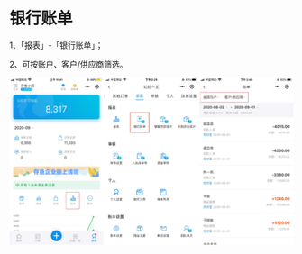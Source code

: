 # 银行账单

1、「报表」-「银行账单」；

2、可按账户、客户/供应商筛选。



<img src="..\..\image\小程序\报表管理\07-银行账单01.jpg" alt="PNG" style="zoom:50%;" />


